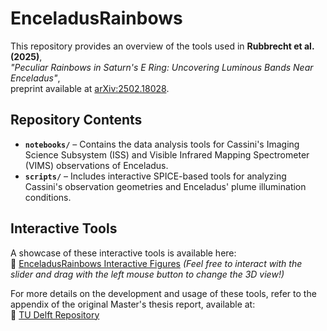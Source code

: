 # EnceladusRainbows

This repository provides an overview of the tools used in **Rubbrecht et al. (2025)**,  
*"Peculiar Rainbows in Saturn's E Ring: Uncovering Luminous Bands Near Enceladus"*,  
preprint available at [arXiv:2502.18028](https://arxiv.org/abs/2502.18028).

## Repository Contents

- **`notebooks/`** – Contains the data analysis tools for Cassini's Imaging Science Subsystem (ISS) and Visible Infrared Mapping Spectrometer (VIMS) observations of Enceladus.
- **`scripts/`** – Includes interactive SPICE-based tools for analyzing Cassini's observation geometries and Enceladus' plume illumination conditions.

## Interactive Tools

A showcase of these interactive tools is available here:  
🔗 [EnceladusRainbows Interactive Figures](https://nrubbrecht.github.io/EnceladusRainbows/) 
*(Feel free to interact with the slider and drag with the left mouse button to change the 3D view!)*

For more details on the development and usage of these tools, refer to the appendix of the original Master's thesis report, available at:  
🔗 [TU Delft Repository](https://repository.tudelft.nl/)
